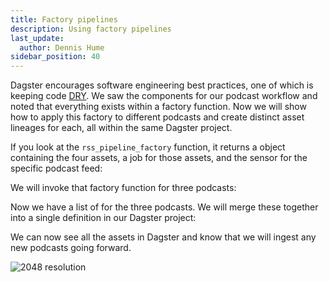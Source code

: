 ```yaml
---
title: Factory pipelines
description: Using factory pipelines
last_update:
  author: Dennis Hume
sidebar_position: 40
---
```


Dagster encourages software engineering best practices, one of which is keeping code [DRY](https://en.wikipedia.org/wiki/Don%27t_repeat_yourself). We saw the components for our podcast workflow and noted that everything exists within a factory function. Now we will show how to apply this factory to different podcasts and create distinct asset lineages for each, all within the same Dagster project.

If you look at the `rss_pipeline_factory` function, it returns a <PyObject section="definitions" module="dagster" object="Definitions" /> object containing the four assets, a job for those assets, and the sensor for the specific podcast feed:

<CodeExample path="project_dagster_modal_pipes/project_dagster_modal_pipes/pipeline_factory.py" language="python" lineStart="209" lineEnd="219"/>

We will invoke that factory function for three podcasts:

<CodeExample path="project_dagster_modal_pipes/project_dagster_modal_pipes/definitions.py" language="python" lineStart="22" lineEnd="41"/>

Now we have a list of <PyObject section="definitions" module="dagster" object="Definitions" /> for the three podcasts. We will merge these together into a single definition in our Dagster project:

<CodeExample path="project_dagster_modal_pipes/project_dagster_modal_pipes/definitions.py" language="python" lineStart="43" lineEnd="53"/>

We can now see all the assets in Dagster and know that we will ingest any new podcasts going forward.

![2048 resolution](/images/tutorial/modal/screenshot_dagster_lineage.png)

